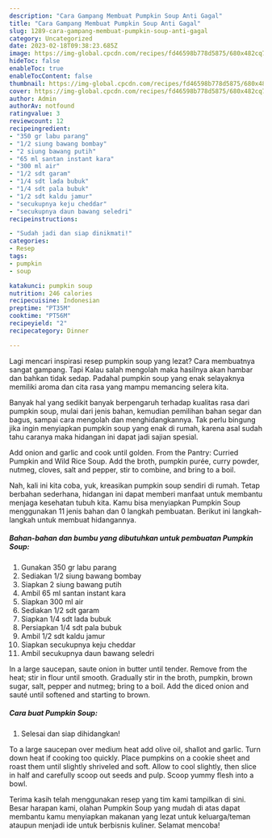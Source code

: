 ```yaml
---
description: "Cara Gampang Membuat Pumpkin Soup Anti Gagal"
title: "Cara Gampang Membuat Pumpkin Soup Anti Gagal"
slug: 1289-cara-gampang-membuat-pumpkin-soup-anti-gagal
category: Uncategorized
date: 2023-02-18T09:38:23.685Z
image: https://img-global.cpcdn.com/recipes/fd46598b778d5875/680x482cq70/pumpkin-soup-foto-resep-utama.jpg
hideToc: false
enableToc: true
enableTocContent: false
thumbnail: https://img-global.cpcdn.com/recipes/fd46598b778d5875/680x482cq70/pumpkin-soup-foto-resep-utama.jpg
cover: https://img-global.cpcdn.com/recipes/fd46598b778d5875/680x482cq70/pumpkin-soup-foto-resep-utama.jpg
author: Admin
authorAv: notfound
ratingvalue: 3
reviewcount: 12
recipeingredient:
- "350 gr labu parang"
- "1/2 siung bawang bombay"
- "2 siung bawang putih"
- "65 ml santan instant kara"
- "300 ml air"
- "1/2 sdt garam"
- "1/4 sdt lada bubuk"
- "1/4 sdt pala bubuk"
- "1/2 sdt kaldu jamur"
- "secukupnya keju cheddar"
- "secukupnya daun bawang seledri"
recipeinstructions:

- "Sudah jadi dan siap dinikmati!"
categories:
- Resep
tags:
- pumpkin
- soup

katakunci: pumpkin soup 
nutrition: 246 calories
recipecuisine: Indonesian
preptime: "PT35M"
cooktime: "PT56M"
recipeyield: "2"
recipecategory: Dinner

---
```



Lagi mencari inspirasi resep pumpkin soup yang lezat? Cara membuatnya sangat gampang. Tapi Kalau salah mengolah maka hasilnya akan hambar dan bahkan tidak sedap. Padahal pumpkin soup yang enak selayaknya memiliki aroma dan cita rasa yang mampu memancing selera kita.


Banyak hal yang sedikit banyak berpengaruh terhadap kualitas rasa dari pumpkin soup, mulai dari jenis bahan, kemudian pemilihan bahan segar dan bagus, sampai cara mengolah dan menghidangkannya. Tak perlu bingung jika ingin menyiapkan pumpkin soup yang enak di rumah, karena asal sudah tahu caranya maka hidangan ini dapat jadi sajian spesial.

Add onion and garlic and cook until golden. From the Pantry: Curried Pumpkin and Wild Rice Soup. Add the broth, pumpkin purée, curry powder, nutmeg, cloves, salt and pepper, stir to combine, and bring to a boil.


Nah, kali ini kita coba, yuk, kreasikan pumpkin soup sendiri di rumah. Tetap berbahan sederhana, hidangan ini dapat memberi manfaat untuk membantu menjaga kesehatan tubuh kita. Kamu bisa menyiapkan Pumpkin Soup menggunakan 11 jenis bahan dan 0 langkah pembuatan. Berikut ini langkah-langkah untuk membuat hidangannya.

<!--inarticleads1-->

##### Bahan-bahan dan bumbu yang dibutuhkan untuk pembuatan Pumpkin Soup:

1. Gunakan 350 gr labu parang
1. Sediakan 1/2 siung bawang bombay
1. Siapkan 2 siung bawang putih
1. Ambil 65 ml santan instant kara
1. Siapkan 300 ml air
1. Sediakan 1/2 sdt garam
1. Siapkan 1/4 sdt lada bubuk
1. Persiapkan 1/4 sdt pala bubuk
1. Ambil 1/2 sdt kaldu jamur
1. Siapkan secukupnya keju cheddar
1. Ambil secukupnya daun bawang seledri


In a large saucepan, saute onion in butter until tender. Remove from the heat; stir in flour until smooth. Gradually stir in the broth, pumpkin, brown sugar, salt, pepper and nutmeg; bring to a boil. Add the diced onion and sauté until softened and starting to brown. 

<!--inarticleads2-->

##### Cara buat Pumpkin Soup:


1. Selesai dan siap dihidangkan!

To a large saucepan over medium heat add olive oil, shallot and garlic. Turn down heat if cooking too quickly. Place pumpkins on a cookie sheet and roast them until slightly shriveled and soft. Allow to cool slightly, then slice in half and carefully scoop out seeds and pulp. Scoop yummy flesh into a bowl. 

Terima kasih telah menggunakan resep yang tim kami tampilkan di sini. Besar harapan kami, olahan Pumpkin Soup yang mudah di atas dapat membantu kamu menyiapkan makanan yang lezat untuk keluarga/teman ataupun menjadi ide untuk berbisnis kuliner. Selamat mencoba!

